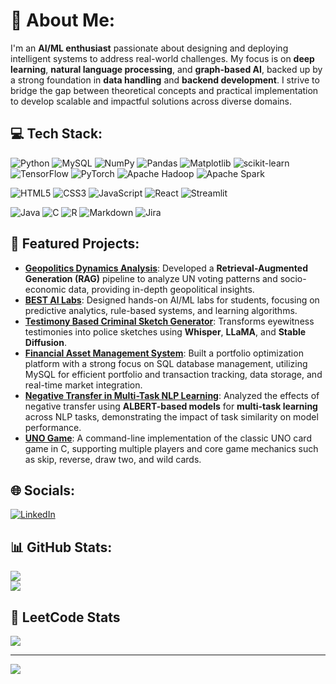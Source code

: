 # 💫 About Me:
I'm an **AI/ML enthusiast** passionate about designing and deploying intelligent systems to address real-world challenges. My focus is on **deep learning**, **natural language processing**, and **graph-based AI**, backed up by a strong foundation in **data handling** and **backend development**. I strive to bridge the gap between theoretical concepts and practical implementation to develop scalable and impactful solutions across diverse domains.

## 💻 Tech Stack:
![Python](https://img.shields.io/badge/python-3670A0?style=for-the-badge&logo=python&logoColor=ffdd54) 
![MySQL](https://img.shields.io/badge/mysql-4479A1.svg?style=for-the-badge&logo=mysql&logoColor=white) 
![NumPy](https://img.shields.io/badge/numpy-%23013243.svg?style=for-the-badge&logo=numpy&logoColor=white) 
![Pandas](https://img.shields.io/badge/pandas-%23150458.svg?style=for-the-badge&logo=pandas&logoColor=white) 
![Matplotlib](https://img.shields.io/badge/Matplotlib-%23ffffff.svg?style=for-the-badge&logo=Matplotlib&logoColor=black) 
![scikit-learn](https://img.shields.io/badge/scikit--learn-%23F7931E.svg?style=for-the-badge&logo=scikit-learn&logoColor=white) 
![TensorFlow](https://img.shields.io/badge/TensorFlow-%23FF6F00.svg?style=for-the-badge&logo=TensorFlow&logoColor=white) 
![PyTorch](https://img.shields.io/badge/PyTorch-%23EE4C2C.svg?style=for-the-badge&logo=PyTorch&logoColor=white) 
![Apache Hadoop](https://img.shields.io/badge/Apache%20Hadoop-66CCFF?style=for-the-badge&logo=apachehadoop&logoColor=black)
![Apache Spark](https://img.shields.io/badge/Apache%20Spark-FDEE21?style=for-the-badge&logo=apachespark&logoColor=black) 

![HTML5](https://img.shields.io/badge/html5-%23E34F26.svg?style=for-the-badge&logo=html5&logoColor=white) 
![CSS3](https://img.shields.io/badge/css3-%231572B6.svg?style=for-the-badge&logo=css3&logoColor=white) 
![JavaScript](https://img.shields.io/badge/javascript-%23323330.svg?style=for-the-badge&logo=javascript&logoColor=%23F7DF1E) 
![React](https://img.shields.io/badge/react-%2320232a.svg?style=for-the-badge&logo=react&logoColor=%2361DAFB)
![Streamlit](https://img.shields.io/badge/Streamlit-%23FE4B4B.svg?style=for-the-badge&logo=streamlit&logoColor=white) 

![Java](https://img.shields.io/badge/java-%23ED8B00.svg?style=for-the-badge&logo=openjdk&logoColor=white) 
![C](https://img.shields.io/badge/c-%2300599C.svg?style=for-the-badge&logo=c&logoColor=white) 
![R](https://img.shields.io/badge/r-%23276DC3.svg?style=for-the-badge&logo=r&logoColor=white) 
![Markdown](https://img.shields.io/badge/markdown-%23000000.svg?style=for-the-badge&logo=markdown&logoColor=white) 
![Jira](https://img.shields.io/badge/jira-%230A0FFF.svg?style=for-the-badge&logo=jira&logoColor=white)

## 🔬 Featured Projects:
- **[Geopolitics Dynamics Analysis](https://github.com/TheAditya700/Geopolitical_Dynamics_Analysis)**: Developed a **Retrieval-Augmented Generation (RAG)** pipeline to analyze UN voting patterns and socio-economic data, providing in-depth geopolitical insights.  
- **[BEST AI Labs](https://github.com/TheAditya700/bestlabs)**: Designed hands-on AI/ML labs for students, focusing on predictive analytics, rule-based systems, and learning algorithms.  
- **[Testimony Based Criminal Sketch Generator](https://github.com/TheAditya700/Testimony-to-Sketch)**: Transforms eyewitness testimonies into police sketches using **Whisper**, **LLaMA**, and **Stable Diffusion**.  
- **[Financial Asset Management System](https://github.com/TheAditya700/stockapp)**: Built a portfolio optimization platform with a strong focus on SQL database management, utilizing MySQL for efficient portfolio and transaction tracking, data storage, and real-time market integration.
-  **[Negative Transfer in Multi-Task NLP Learning](https://github.com/TheAditya700/NegativeTransferLearningNLP)**: Analyzed the effects of negative transfer using **ALBERT-based models** for **multi-task learning** across NLP tasks, demonstrating the impact of task similarity on model performance.
- **[UNO Game](https://github.com/TheAditya700/uno_game)**: A command-line implementation of the classic UNO card game in C, supporting multiple players and core game mechanics such as skip, reverse, draw two, and wild cards.

## 🌐 Socials:
[![LinkedIn](https://img.shields.io/badge/LinkedIn-%230077B5.svg?logo=linkedin&logoColor=white)](https://linkedin.com/in/www.linkedin.com/in/aditya-hr) 

## 📊 GitHub Stats:
![](https://github-readme-stats.vercel.app/api?username=TheAditya700&theme=dark&hide_border=true&include_all_commits=false&count_private=false)<br/>
![](https://github-readme-stats.vercel.app/api/top-langs/?username=TheAditya700&theme=dark&hide_border=true&include_all_commits=true&count_private=true&layout=compact)

## 🧮 LeetCode Stats
![](https://leetcard.jacoblin.cool/AdityaHR?theme=dark&font=Baloo%202&border=0)

---
[![](https://visitcount.itsvg.in/api?id=TheAditya700&icon=0&color=0)](https://visitcount.itsvg.in)

<!-- Proudly created with GPRM ( https://gprm.itsvg.in ) -->
